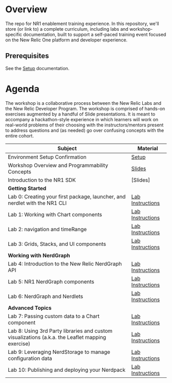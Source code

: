# Overview

The repo for NR1 enablement training experience. In this repository, we'll store (or link to) a complete curriculum, including labs and workshop-specific documentation, built to support a self-paced training event focused on the New Relic One platform and developer experience.

## Prerequisites

See the [Setup](SETUP.md) documentation.

# Agenda

The workshop is a collaborative process between the New Relic Labs and the New Relic Developer Program. The workshop is comprised of hands-on exercises augmented by a handful of Slide presentations. It is meant to accompany a hackathon-style experience in which learners will work on real-world problems of their choosing with the instructors/mentors present to address questions and (as needed) go over confusing concepts with the entire cohort.

| Subject | Material |
|---|---|
| Environment Setup Confirmation | [Setup](https://github.com/newrelic/nr1-workshop/blob/master/SETUP.md) |
| Workshop Overview and Programmability Concepts | [Slides](https://docs.google.com/presentation/d/1YEgRNxHGGDO0Z8wN0DxcXUt-DtBXwjf0fMTNXCf6ziw/edit) |
| Introduction to the NR1 SDK | [Slides] |
| **Getting Started** | |
| Lab 0: Creating your first package, launcher, and nerdlet with the NR1 CLI | [Lab Instructions](https://github.com/newrelic/nr1-workshop/blob/master/lab0/INSTRUCTIONS.md) |
| Lab 1: Working with Chart components | [Lab Instructions](https://github.com/newrelic/nr1-workshop/blob/master/lab1/INSTRUCTIONS.md) |
| Lab 2: navigation and timeRange | [Lab Instructions](https://github.com/newrelic/nr1-workshop/blob/master/lab2/INSTRUCTIONS.md) |
| Lab 3: Grids, Stacks, and UI components | [Lab Instructions](https://github.com/newrelic/nr1-workshop/blob/master/lab3/INSTRUCTIONS.md) |
| **Working with NerdGraph** | |
| Lab 4: Introduction to the New Relic NerdGraph API | [Lab Instructions](https://github.com/newrelic/nr1-workshop/blob/master/lab4/INSTRUCTIONS.md) |
| Lab 5: NR1 NerdGraph components | [Lab Instructions](https://github.com/newrelic/nr1-workshop/blob/master/lab5/INSTRUCTIONS.md) |
| Lab 6: NerdGraph and Nerdlets | [Lab Instructions](https://github.com/newrelic/nr1-workshop/blob/master/lab6/INSTRUCTIONS.md) |
| **Advanced Topics** | |
| Lab 7: Passing custom data to a Chart component | [Lab Instructions](https://github.com/newrelic/nr1-workshop/blob/master/lab7/INSTRUCTIONS.md) |
| Lab 8: Using 3rd Party libraries and custom visualizations (a.k.a. the Leaflet mapping exercise) | [Lab Instructions](https://github.com/newrelic/nr1-workshop/blob/master/lab8/INSTRUCTIONS.md) |
| Lab 9: Leveraging NerdStorage to manage configuration data | [Lab Instructions](https://github.com/newrelic/nr1-workshop/blob/master/lab9/INSTRUCTIONS.md) |
| Lab 10: Publishing and deploying your Nerdpack | [Lab Instructions](https://github.com/newrelic/nr1-workshop/blob/master/lab-cli/INSTRUCTIONS.md) |